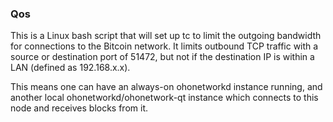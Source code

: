 ### Qos ###

This is a Linux bash script that will set up tc to limit the outgoing bandwidth for connections to the Bitcoin network. It limits outbound TCP traffic with a source or destination port of 51472, but not if the destination IP is within a LAN (defined as 192.168.x.x).

This means one can have an always-on ohonetworkd instance running, and another local ohonetworkd/ohonetwork-qt instance which connects to this node and receives blocks from it.
